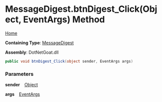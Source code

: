 # MessageDigest\.btnDigest\_Click\(Object, EventArgs\) Method

[Home](../../../../../../README.md)

**Containing Type**: [MessageDigest](../README.md)

**Assembly**: DotNetGoat\.dll

```csharp
public void btnDigest_Click(object sender, EventArgs args)
```

### Parameters

**sender** &ensp; [Object](https://docs.microsoft.com/en-us/dotnet/api/system.object)

**args** &ensp; [EventArgs](https://docs.microsoft.com/en-us/dotnet/api/system.eventargs)